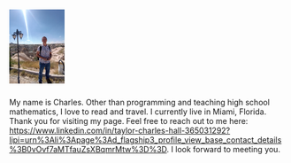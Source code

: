 
# <img src="IMGme.jpg" width='100'/>

My name is Charles. Other than programming and teaching high school mathematics, I love to read and travel. I currently live in Miami, Florida. Thank you for visiting my page. Feel free to reach out to me here: https://www.linkedin.com/in/taylor-charles-hall-365031292?lipi=urn%3Ali%3Apage%3Ad_flagship3_profile_view_base_contact_details%3B0vOvf7aMTfauZsXBqmrMtw%3D%3D. I look forward to meeting you.
